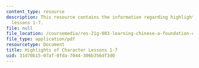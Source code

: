 ```yaml
---
content_type: resource
description: This resource contains the information regarding highlights of character
  lessons 1-7.
file: null
file_location: /coursemedia/res-21g-003-learning-chinese-a-foundation-course-in-mandarin-spring-2011/31d70b1507af0fda7044306b356df3d0_MITRES_21G_003S11_char_hts.pdf
file_type: application/pdf
resourcetype: Document
title: Highlights of Character Lessons 1-7
uid: 31d70b15-07af-0fda-7044-306b356df3d0
---
```

